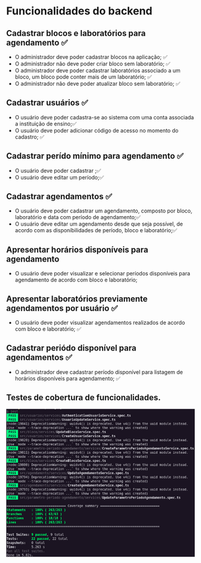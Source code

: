 # Funcionalidades do backend

## Cadastrar blocos e laboratórios para agendamento ✅
 - O administrador deve poder cadastrar blocos na aplicação; ✅
 - O administrador não deve poder criar bloco sem laboratório; ✅
 - O administrador deve poder cadastrar laboratórios associado a um bloco, um bloco pode conter mais de um laboratório; ✅
 - O administrador não deve poder atualizar bloco sem laboratório; ✅

## Cadastrar usuários ✅
 - O usuário deve poder cadastra-se ao sistema com uma conta associada a instituição de ensino;✅
 - O usuário deve poder adicionar código de acesso no momento do cadastro; ✅

## Cadastrar perído mínimo para agendamento ✅
 - O usuário deve poder cadastrar ;✅
 - O usuário deve editar um período;✅

## Cadastrar agendamentos ✅
 - O usuário deve poder cadastrar um agendamento, composto por bloco, laboratório e data com período de agendamento;✅
 - O usuário deve editar um agendamento desde que seja possível, de acordo com as disponíbilidades de período, bloco e laboratório;✅

## Apresentar horários disponíveis para agendamento
 - O usuário deve poder visualizar e selecionar períodos disponíveis para agendamento de acordo com bloco e laboratório;

## Apresentar laboratórios previamente agendamentos por usuário  ✅
 - O usuário deve poder visualizar agendamentos realizados de acordo com bloco e laboratório;  ✅

## Cadastrar periódo disponível para agendamentos   ✅
- O administrador deve cadastrar período disponível para listagem de horários disponíveis para agendamento;  ✅
 
## Testes de cobertura de funcionalidades.

 <img alt='GitHub language count' src='.github/teste-parametro-periodo-agendamento-2021-05-17 21-02-10.png'>
